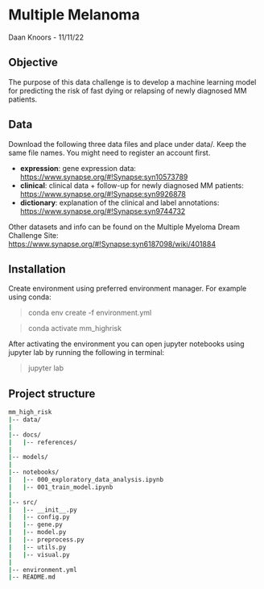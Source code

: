 # Multiple Melanoma
Daan Knoors - 11/11/22

## Objective
The purpose of this data challenge is to develop a machine learning model for predicting the 
risk of fast dying or relapsing of newly diagnosed MM patients.

## Data
Download the following three data files and place under data/. Keep the same file names. You might need to register an 
account first.
- **expression**: gene expression data: https://www.synapse.org/#!Synapse:syn10573789
- **clinical**: clinical data + follow-up for newly diagnosed MM patients: https://www.synapse.org/#!Synapse:syn9926878
- **dictionary**: explanation of the clinical and label annotations: https://www.synapse.org/#!Synapse:syn9744732

Other datasets and info can be found on the Multiple Myeloma Dream Challenge Site: https://www.synapse.org/#!Synapse:syn6187098/wiki/401884


## Installation
Create environment using preferred environment manager. For example using conda:
> conda env create -f environment.yml

> conda activate mm_highrisk

After activating the environment you can open jupyter notebooks using jupyter lab by running the following in terminal:
> jupyter lab

## Project structure
```bash
mm_high_risk
|-- data/ 					                            
|
|-- docs/												
|	|-- references/										
|
|-- models/											    
|
|-- notebooks/											
|	|-- 000_exploratory_data_analysis.ipynb				
|	|-- 001_train_model.ipynb							
|
|-- src/											    
|	|-- __init__.py                                     
|	|-- config.py                                       
|	|-- gene.py                                       	
|	|-- model.py                                        
|	|-- preprocess.py			
|	|-- utils.py                                      
|	|-- visual.py	                                    
|
|-- environment.yml										
|-- README.md
```